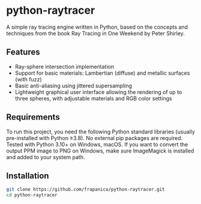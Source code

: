 # python-raytracer
A simple ray tracing engine written in Python, based on the concepts and techniques from the book Ray Tracing in One Weekend by Peter Shirley.

## Features
- Ray-sphere intersection implementation
- Support for basic materials: Lambertian (diffuse) and metallic surfaces (with fuzz)
- Basic anti-aliasing using jittered supersampling
- Lightweight graphical user interface allowing the rendering of up to three spheres, with adjustable materials and RGB color settings

## Requirements
To run this project, you need the following Python standard libraries (usually pre-installed with Python ≥3.8). No external pip packages are required. Tested with Python 3.10+ on Windows, macOS. If you want to convert the output PPM image to PNG on Windows, make sure ImageMagick is installed and added to your system path.

## Installation
```bash
git clone https://github.com/frapanico/python-raytracer.git
cd python-raytracer


